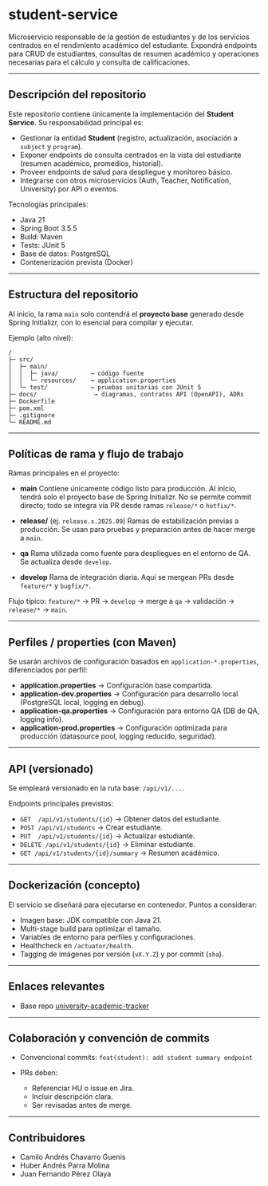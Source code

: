 # student-service

Microservicio responsable de la gestión de estudiantes y de los servicios centrados en el rendimiento académico del estudiante. Expondrá endpoints para CRUD de estudiantes, consultas de resumen académico y operaciones necesarias para el cálculo y consulta de calificaciones.

---

## Descripción del repositorio

Este repositorio contiene únicamente la implementación del **Student Service**. Su responsabilidad principal es:

* Gestionar la entidad **Student** (registro, actualización, asociación a `subject` y `program`).
* Exponer endpoints de consulta centrados en la vista del estudiante (resumen académico, promedios, historial).
* Proveer endpoints de salud para despliegue y monitoreo básico.
* Integrarse con otros microservicios (Auth, Teacher, Notification, University) por API o eventos.

Tecnologías principales:

* Java 21
* Spring Boot 3.5.5
* Build: Maven
* Tests: JUnit 5
* Base de datos: PostgreSQL
* Contenerización prevista (Docker)

---

## Estructura del repositorio

Al inicio, la rama `main` solo contendrá el **proyecto base** generado desde Spring Initializr, con lo esencial para compilar y ejecutar.

Ejemplo (alto nivel):

```
/
├─ src/
│  ├─ main/
│  │  ├─ java/         → código fuente
│  │  └─ resources/    → application.properties
│  └─ test/            → pruebas unitarias con JUnit 5
├─ docs/                → diagramas, contratos API (OpenAPI), ADRs
├─ Dockerfile
├─ pom.xml
├─ .gitignore
└─ README.md
```

---

## Políticas de rama y flujo de trabajo

Ramas principales en el proyecto:

* **main**
  Contiene únicamente código listo para producción. Al inicio, tendrá solo el proyecto base de Spring Initializr.
  No se permite commit directo; todo se integra vía PR desde ramas `release/*` o `hotfix/*`.

* **release/** (ej. `release.s.2025.09`)
  Ramas de estabilización previas a producción. Se usan para pruebas y preparación antes de hacer merge a `main`.

* **qa**
  Rama utilizada como fuente para despliegues en el entorno de QA. Se actualiza desde `develop`.

* **develop**
  Rama de integración diaria. Aquí se mergean PRs desde `feature/*` y `bugfix/*`.

Flujo típico:
`feature/*` → PR → `develop` → merge a `qa` → validación → `release/*` → `main`.

---

## Perfiles / properties (con Maven)

Se usarán archivos de configuración basados en `application-*.properties`, diferenciados por perfil:

* **application.properties** → Configuración base compartida.
* **application-dev.properties** → Configuración para desarrollo local (PostgreSQL local, logging en debug).
* **application-qa.properties** → Configuración para entorno QA (DB de QA, logging info).
* **application-prod.properties** → Configuración optimizada para producción (datasource pool, logging reducido, seguridad).

---

## API (versionado)

Se empleará versionado en la ruta base: `/api/v1/...`.

Endpoints principales previstos:

* `GET  /api/v1/students/{id}` → Obtener datos del estudiante.
* `POST /api/v1/students` → Crear estudiante.
* `PUT  /api/v1/students/{id}` → Actualizar estudiante.
* `DELETE /api/v1/students/{id}` → Eliminar estudiante.
* `GET /api/v1/students/{id}/summary` → Resumen académico.

---

## Dockerización (concepto)

El servicio se diseñará para ejecutarse en contenedor. Puntos a considerar:

* Imagen base: JDK compatible con Java 21.
* Multi-stage build para optimizar el tamaño.
* Variables de entorno para perfiles y configuraciones.
* Healthcheck en `/actuator/health`.
* Tagging de imágenes por versión (`vX.Y.Z`) y por commit (`sha`).

---

## Enlaces relevantes

* Base repo [university-academic-tracker](https://github.com/IAndresPH/university-academic-tracker.git)

---

## Colaboración y convención de commits

* Convencional commits: `feat(student): add student summary endpoint`
* PRs deben:

  * Referenciar HU o issue en Jira.
  * Incluir descripción clara.
  * Ser revisadas antes de merge.

---

## Contribuidores

* Camilo Andrés Chavarro Guenis
* Huber Andrés Parra Molina
* Juan Fernando Pérez Olaya
